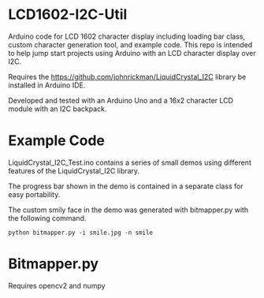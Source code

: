 # LCD1602-I2C-Util
Arduino code for LCD 1602 character display including loading bar class, custom character generation tool, and example code. 
This repo is intended to help jump start projects using Arduino with an LCD character display over I2C.

Requires the https://github.com/johnrickman/LiquidCrystal_I2C library be installed in Arduino IDE.

Developed and tested with an Arduino Uno and a 16x2 character LCD module with an I2C backpack.

# Example Code
LiquidCrystal_I2C_Test.ino contains a series of small demos using different features of the LiquidCrystal_I2C library. 

The progress bar shown in the demo is contained in a separate class for easy portability.

The custom smily face in the demo was generated with bitmapper.py with the following command.

`python bitmapper.py -i smile.jpg -n smile`

# Bitmapper.py
Requires opencv2 and numpy
